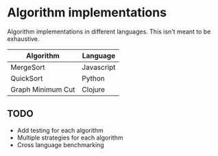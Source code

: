 # Algorithm implementations

Algorithm implementations in different languages. This isn't meant to be exhaustive.

|Algorithm   |Language   |
|---|---|
|MergeSort   |Javascript   |
|QuickSort   |Python   |
|Graph Minimum Cut   |Clojure   |

## TODO
* Add testing for each algorithm
* Multiple strategies for each algorithm
* Cross language benchmarking
